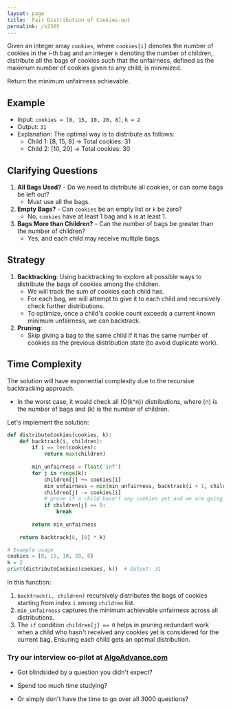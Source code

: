 ```yaml
---
layout: page
title:  Fair Distribution of Cookies-out
permalink: /s2305
---
```


Given an integer array `cookies`, where `cookies[i]` denotes the number of cookies in the i-th bag and an integer `k` denoting the number of children, distribute all the bags of cookies such that the unfairness, defined as the maximum number of cookies given to any child, is minimized.

Return the minimum unfairness achievable.

## Example

- Input: `cookies = [8, 15, 10, 20, 8]`, `k = 2`
- Output: `31`
- Explanation: The optimal way is to distribute as follows:
  - Child 1: [8, 15, 8] -> Total cookies: 31
  - Child 2: [10, 20] -> Total cookies: 30

## Clarifying Questions

1. **All Bags Used?** - Do we need to distribute all cookies, or can some bags be left out?
   - Must use all the bags.
2. **Empty Bags?** - Can `cookies` be an empty list or `k` be zero?
   - No, `cookies` have at least 1 bag and `k` is at least 1.
3. **Bags More than Children?** - Can the number of bags be greater than the number of children? 
   - Yes, and each child may receive multiple bags.

## Strategy

1. **Backtracking**: Using backtracking to explore all possible ways to distribute the bags of cookies among the children.
   - We will track the sum of cookies each child has.
   - For each bag, we will attempt to give it to each child and recursively check further distributions.
   - To optimize, once a child's cookie count exceeds a current known minimum unfairness, we can backtrack.
2. **Pruning**:
   - Skip giving a bag to the same child if it has the same number of cookies as the previous distribution state (to avoid duplicate work).

## Time Complexity

The solution will have exponential complexity due to the recursive backtracking approach.
- In the worst case, it would check all \(O(k^n)\) distributions, where \(n\) is the number of bags and \(k\) is the number of children.

Let's implement the solution:

```python
def distributeCookies(cookies, k):
    def backtrack(i, children):
        if i == len(cookies):
            return max(children)
        
        min_unfairness = float('inf')
        for j in range(k):
            children[j] += cookies[i]
            min_unfairness = min(min_unfairness, backtrack(i + 1, children))
            children[j] -= cookies[i]
            # prune if a child hasn't any cookies yet and we are going to give cookies to them
            if children[j] == 0:
                break
        
        return min_unfairness
    
    return backtrack(0, [0] * k)

# Example usage
cookies = [8, 15, 10, 20, 8]
k = 2
print(distributeCookies(cookies, k))  # Output: 31
```

In this function:
1. `backtrack(i, children)` recursively distributes the bags of cookies starting from index `i` among `children` list.
2. `min_unfairness` captures the minimum achievable unfairness across all distributions.
3. The `if` condition `children[j] == 0` helps in pruning redundant work when a child who hasn't received any cookies yet is considered for the current bag. Ensuring each child gets an optimal distribution.


### Try our interview co-pilot at [AlgoAdvance.com](https://algoAdvance.com)

- Got blindsided by a question you didn't expect?

- Spend too much time studying?

- Or simply don't have the time to go over all 3000 questions?

